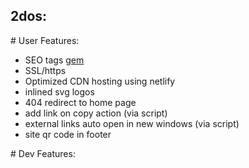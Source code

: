 ## 2dos:

# User Features:

- SEO tags [gem](https://jekyll.github.io/jekyll-seo-tag)
- SSL/https
- Optimized CDN hosting using netlify
- inlined svg logos
- 404 redirect to home page
- add link on copy action (via script)
- external links auto open in new windows (via script)
- site qr code in footer

# Dev Features:
